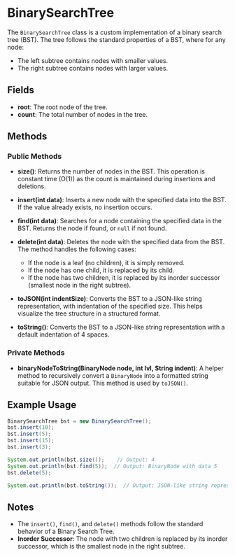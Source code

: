 # BinarySearchTree

The `BinarySearchTree` class is a custom implementation of a binary search tree (BST). The tree follows the standard properties of a BST, where for any node:
- The left subtree contains nodes with smaller values.
- The right subtree contains nodes with larger values.

## Fields

- **root**: The root node of the tree.
- **count**: The total number of nodes in the tree.

## Methods

### Public Methods

- **size()**: Returns the number of nodes in the BST. This operation is constant time (O(1)) as the count is maintained during insertions and deletions.
  
- **insert(int data)**: Inserts a new node with the specified data into the BST. If the value already exists, no insertion occurs.

- **find(int data)**: Searches for a node containing the specified data in the BST. Returns the node if found, or `null` if not found.

- **delete(int data)**: Deletes the node with the specified data from the BST. The method handles the following cases:
  - If the node is a leaf (no children), it is simply removed.
  - If the node has one child, it is replaced by its child.
  - If the node has two children, it is replaced by its inorder successor (smallest node in the right subtree).

- **toJSON(int indentSize)**: Converts the BST to a JSON-like string representation, with indentation of the specified size. This helps visualize the tree structure in a structured format.

- **toString()**: Converts the BST to a JSON-like string representation with a default indentation of 4 spaces.

### Private Methods

- **binaryNodeToString(BinaryNode node, int lvl, String indent)**: A helper method to recursively convert a `BinaryNode` into a formatted string suitable for JSON output. This method is used by `toJSON()`.

## Example Usage

```java
BinarySearchTree bst = new BinarySearchTree();
bst.insert(10);
bst.insert(5);
bst.insert(15);
bst.insert(3);

System.out.println(bst.size());    // Output: 4
System.out.println(bst.find(5));  // Output: BinaryNode with data 5
bst.delete(5);

System.out.println(bst.toString());  // Output: JSON-like string representation of the tree
```

## Notes
- The `insert()`, `find()`, and `delete()` methods follow the standard behavior of a Binary Search Tree.
- **Inorder Successor**: The node with two children is replaced by its inorder successor, which is the smallest node in the right subtree.
